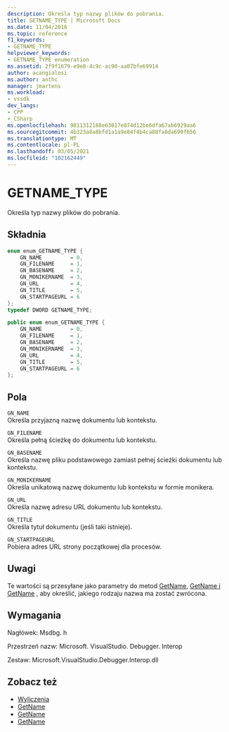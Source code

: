 ```yaml
---
description: Określa typ nazwy plików do pobrania.
title: GETNAME_TYPE | Microsoft Docs
ms.date: 11/04/2016
ms.topic: reference
f1_keywords:
- GETNAME_TYPE
helpviewer_keywords:
- GETNAME_TYPE enumeration
ms.assetid: 2f9f1679-e9e8-4c9c-ac90-aa07bfe69914
author: acangialosi
ms.author: anthc
manager: jmartens
ms.workload:
- vssdk
dev_langs:
- CPP
- CSharp
ms.openlocfilehash: 9811312188e63017e074d12be6dfa67ab6929aa6
ms.sourcegitcommit: 4b323a8a8bfd1a1a9e84f4b4ca88fa8da690f656
ms.translationtype: MT
ms.contentlocale: pl-PL
ms.lasthandoff: 03/05/2021
ms.locfileid: "102162449"
---
```

# <a name="getname_type"></a>GETNAME_TYPE
Określa typ nazwy plików do pobrania.

## <a name="syntax"></a>Składnia

```cpp
enum enum_GETNAME_TYPE {
    GN_NAME         = 0,
    GN_FILENAME     = 1,
    GN_BASENAME     = 2,
    GN_MONIKERNAME  = 3,
    GN_URL          = 4,
    GN_TITLE        = 5,
    GN_STARTPAGEURL = 6
};
typedef DWORD GETNAME_TYPE;
```

```csharp
public enum enum_GETNAME_TYPE {
    GN_NAME         = 0,
    GN_FILENAME     = 1,
    GN_BASENAME     = 2,
    GN_MONIKERNAME  = 3,
    GN_URL          = 4,
    GN_TITLE        = 5,
    GN_STARTPAGEURL = 6
};
```

## <a name="fields"></a>Pola
`GN_NAME`\
Określa przyjazną nazwę dokumentu lub kontekstu.

`GN_FILENAME`\
Określa pełną ścieżkę do dokumentu lub kontekstu.

`GN_BASENAME`\
Określa nazwę pliku podstawowego zamiast pełnej ścieżki dokumentu lub kontekstu.

`GN_MONIKERNAME`\
Określa unikatową nazwę dokumentu lub kontekstu w formie monikera.

`GN_URL`\
Określa nazwę adresu URL dokumentu lub kontekstu.

`GN_TITLE`\
Określa tytuł dokumentu (jeśli taki istnieje).

`GN_STARTPAGEURL`\
Pobiera adres URL strony początkowej dla procesów.

## <a name="remarks"></a>Uwagi
Te wartości są przesyłane jako parametry do metod [GetName](../../../extensibility/debugger/reference/idebugdocument2-getname.md), [GetName i](../../../extensibility/debugger/reference/idebugdocumentcontext2-getname.md) [GetName](../../../extensibility/debugger/reference/idebugprocess2-getname.md) , aby określić, jakiego rodzaju nazwa ma zostać zwrócona.

## <a name="requirements"></a>Wymagania
Nagłówek: Msdbg. h

Przestrzeń nazw: Microsoft. VisualStudio. Debugger. Interop

Zestaw: Microsoft.VisualStudio.Debugger.Interop.dll

## <a name="see-also"></a>Zobacz też
- [Wyliczenia](../../../extensibility/debugger/reference/enumerations-visual-studio-debugging.md)
- [GetName](../../../extensibility/debugger/reference/idebugdocument2-getname.md)
- [GetName](../../../extensibility/debugger/reference/idebugdocumentcontext2-getname.md)
- [GetName](../../../extensibility/debugger/reference/idebugprocess2-getname.md)
